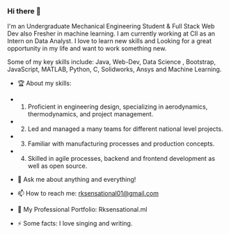 ### Hi there 👋

I'm an Undergraduate Mechanical Engineering Student & Full Stack Web Dev also Fresher in machine learning. I am currently working at CII as an Intern on Data Analyst. I love to learn new skills and Looking for a great opportunity in my life and want to work something new.

Some of my key skills include: Java, Web-Dev, Data Science , Bootstrap, JavaScript, MATLAB, Python, C, Solidworks, Ansys and Machine Learning.

- 🏆 About my skills:
- 1. Proficient in engineering design, specializing in aerodynamics, thermodynamics, and project management.
- 2. Led and managed a many teams for different national level projects.
- 3. Familiar with manufacturing processes and production concepts.
- 4. Skilled in agile processes, backend and frontend development as well as open source.

- 💬 Ask me about anything and everything!
- 📫 How to reach me: rksensational01@gmail.com
- 🎉 My Professional Portfolio: Rksensational.ml
- ⚡ Some facts: I love singing and writing.
